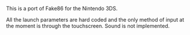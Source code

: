 This is a port of Fake86 for the Nintendo 3DS.

All the launch parameters are hard coded and the only method of input at the moment is through the touchscreen.
Sound is not implemented.
